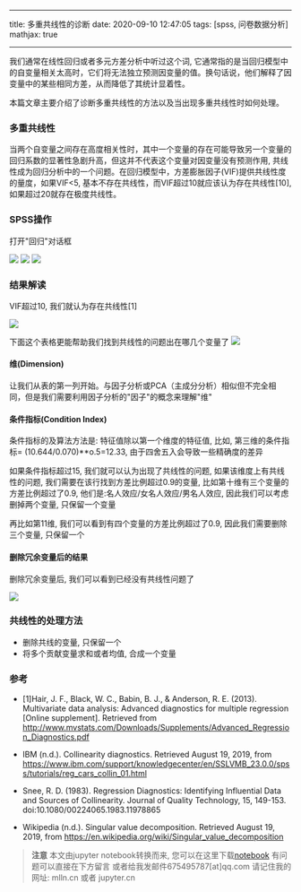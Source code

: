 
---

title: 多重共线性的诊断
date: 2020-09-10 12:47:05
tags: [spss, 问卷数据分析]
mathjax: true

---

我们通常在线性回归或者多元方差分析中听过这个词, 它通常指的是当回归模型中的自变量相关太高时，它们将无法独立预测因变量的值。换句话说，他们解释了因变量中的某些相同方差，从而降低了其统计显着性。

本篇文章主要介绍了诊断多重共线性的方法以及当出现多重共线性时如何处理。

<!--more-->
<!-- toc -->

### 多重共线性


当两个自变量之间存在高度相关性时，其中一个变量的存在可能导致另一个变量的回归系数的显著性急剧升高，但这并不代表这个变量对因变量没有预测作用, 共线性成为回归分析中的一个问题。在回归模型中，方差膨胀因子(VIF)提供共线性度的量度，如果VIF<5, 基本不存在共线性，而VIF超过10就应该认为存在共线性[10], 如果超过20就存在极度共线性。

### SPSS操作

打开"回归"对话框

<img src="imgs/04s-01.png">

<img src="imgs/04s-02.png">

<img src="imgs/04s-03.png">

### 结果解读

VIF超过10, 我们就认为存在共线性[1]

<img src="imgs/04s-04.png">

下面这个表格更能帮助我们找到共线性的问题出在哪几个变量了
<img src="imgs/04s-05.png">

#### 维(Dimension)

让我们从表的第一列开始。与因子分析或PCA（主成分分析）相似但不完全相同，但是我们需要利用因子分析的"因子"的概念来理解"维"

#### 条件指标(Condition Index)

条件指标的及算法方法是: 特征值除以第一个维度的特征值, 比如, 第三维的条件指标= (10.644/0.070)**o.5=12.33, 由于四舍五入会导致一些精确度的差异

如果条件指标超过15, 我们就可以认为出现了共线性的问题, 如果该维度上有共线性的问题, 我们需要在该行找到方差比例超过0.9的变量, 比如第十维有三个变量的方差比例超过了0.9, 他们是:名人效应/女名人效应/男名人效应, 因此我们可以考虑删掉两个变量, 只保留一个变量

再比如第11维, 我们可以看到有四个变量的方差比例超过了0.9, 因此我们需要删除三个变量, 只保留一个





#### 删除冗余变量后的结果

删除冗余变量后, 我们可以看到已经没有共线性问题了

<img src="imgs/04s-06.png">

### 共线性的处理方法

- 删除共线的变量, 只保留一个
- 将多个贡献变量求和或者均值, 合成一个变量

### 参考

- [1]Hair, J. F., Black, W. C., Babin, B. J., & Anderson, R. E. (2013). Multivariate data analysis: Advanced diagnostics for multiple regression [Online supplement]. Retrieved from http://www.mvstats.com/Downloads/Supplements/Advanced_Regression_Diagnostics.pdf

- IBM (n.d.). Collinearity diagnostics. Retrieved August 19, 2019, from https://www.ibm.com/support/knowledgecenter/en/SSLVMB_23.0.0/spss/tutorials/reg_cars_collin_01.html

- Snee, R. D. (1983). Regression Diagnostics: Identifying Influential Data and Sources of Collinearity. Journal of Quality Technology, 15, 149-153. doi:10.1080/00224065.1983.11978865

- Wikipedia (n.d.). Singular value decomposition. Retrieved August 19, 2019, from https://en.wikipedia.org/wiki/Singular_value_decomposition


> **注意**
> 本文由jupyter notebook转换而来, 您可以在这里下载[notebook](04-多重共线性的诊断.ipynb)
> 有问题可以直接在下方留言
> 或者给我发邮件675495787[at]qq.com
> 请记住我的网址: mlln.cn 或者 jupyter.cn
